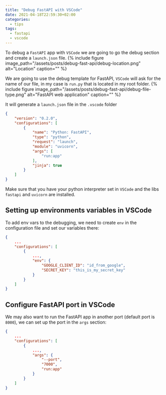 ```yaml
---
title: "Debug FastAPI with VSCode"
date: 2021-04-18T22:59:30+02:00
categories:
  - tips
tags:
  - fastapi
  - vscode
---
```

To debug a `FastAPI` app with `VSCode` we are going to go the debug section and create a `launch.json` file.
{% include figure image_path="/assets/posts/debug-fast-api/debug-location.png" alt="Location" caption="" %}

We are going to use the debug template for FastAPI, `VSCode` will ask for the name of our file, in my case is `run.py` that is located in my root folder.
{% include figure image_path="/assets/posts/debug-fast-api/debug-file-type.png" alt="FastAPI web application" caption="" %}

It will generate a `launch.json` file in the `.vscode` folder
``` json
{
    "version": "0.2.0",
    "configurations": [
        {
            "name": "Python: FastAPI",
            "type": "python",
            "request": "launch",
            "module": "uvicorn",
            "args": [
                "run:app"
            ],
            "jinja": true
        }
    ]
}
```

Make sure that you have your python interpreter set in `VSCode` and the libs `fastapi` and `uvicorn` are installed.


## Setting up environments variables in VSCode
To add env vars to the debugging, we need to create `env` in the configuration file and set our variables there:
``` json
{
    ...
    "configurations": [
        { 
            ...,
            "env": {
                "GOOGLE_CLIENT_ID": "id_from_google",
                "SECRET_KEY": "this_is_my_secret_key"
            }
        }
    ]
}
```

## Configure FastAPI port in VSCode
We may also want to run the FastAPI app in another port (default port is `8000`), we can set up the port in the `args` section:
``` json
{
    ...
    "configurations": [
        { 
            ...,
            "args": {
                "--port",
                "7000",
                "run:app"
            }
        }
    ]
}
```